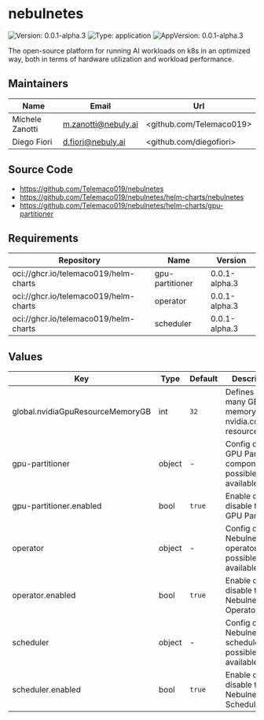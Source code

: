 # nebulnetes

![Version: 0.0.1-alpha.3](https://img.shields.io/badge/Version-0.0.1--alpha.3-informational?style=flat-square) ![Type: application](https://img.shields.io/badge/Type-application-informational?style=flat-square) ![AppVersion: 0.0.1-alpha.3](https://img.shields.io/badge/AppVersion-0.0.1--alpha.3-informational?style=flat-square)

The open-source platform for running AI workloads on k8s in an optimized way, both in terms of hardware utilization and workload performance.

## Maintainers

| Name | Email | Url |
| ---- | ------ | --- |
| Michele Zanotti | <m.zanotti@nebuly.ai> | <github.com/Telemaco019> |
| Diego Fiori | <d.fiori@nebuly.ai> | <github.com/diegofiori> |

## Source Code

* <https://github.com/Telemaco019/nebulnetes>
* <https://github.com/Telemaco019/nebulnetes/helm-charts/nebulnetes>
* <https://github.com/Telemaco019/nebulnetes/helm-charts/gpu-partitioner>

## Requirements

| Repository | Name | Version |
|------------|------|---------|
| oci://ghcr.io/telemaco019/helm-charts | gpu-partitioner | 0.0.1-alpha.3 |
| oci://ghcr.io/telemaco019/helm-charts | operator | 0.0.1-alpha.3 |
| oci://ghcr.io/telemaco019/helm-charts | scheduler | 0.0.1-alpha.3 |

## Values

| Key | Type | Default | Description |
|-----|------|---------|-------------|
| global.nvidiaGpuResourceMemoryGB | int | `32` | Defines how many GB of memory each nvidia.com/gpu resource has. |
| gpu-partitioner | object | - | Config of the GPU Partitioner component. All possible values available [here](https://github.com/Telemaco019/nebulnetes/tree/main/helm-charts/gpu-partitioner). |
| gpu-partitioner.enabled | bool | `true` | Enable or disable the GPU Partitioner |
| operator | object | - | Config of the Nebulnetes operator. All possible values available [here](https://github.com/Telemaco019/nebulnetes/tree/main/helm-charts/n8s-operator). |
| operator.enabled | bool | `true` | Enable or disable the Nebulnetes Operator |
| scheduler | object | - | Config of the Nebulnetes scheduler. All possible values available [here](https://github.com/Telemaco019/nebulnetes/tree/main/helm-charts/scheduler). |
| scheduler.enabled | bool | `true` | Enable or disable the Nebulnetes Scheduler |

